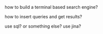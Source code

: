 how to build a terminal based search engine?

how to insert queries and get results?

use sql? or something else? use jina?
